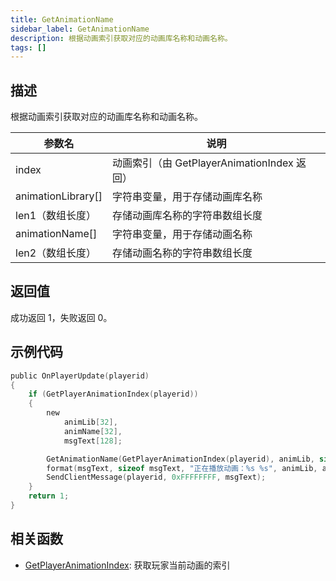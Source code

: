 ```yaml
---
title: GetAnimationName
sidebar_label: GetAnimationName
description: 根据动画索引获取对应的动画库名称和动画名称。
tags: []
---
```


## 描述

根据动画索引获取对应的动画库名称和动画名称。

| 参数名             | 说明                                        |
| ------------------ | ------------------------------------------- |
| index              | 动画索引（由 GetPlayerAnimationIndex 返回） |
| animationLibrary[] | 字符串变量，用于存储动画库名称              |
| len1（数组长度）   | 存储动画库名称的字符串数组长度              |
| animationName[]    | 字符串变量，用于存储动画名称                |
| len2（数组长度）   | 存储动画名称的字符串数组长度                |

## 返回值

成功返回 1，失败返回 0。

## 示例代码

```c
public OnPlayerUpdate(playerid)
{
    if (GetPlayerAnimationIndex(playerid))
    {
        new
            animLib[32],
            animName[32],
            msgText[128];

        GetAnimationName(GetPlayerAnimationIndex(playerid), animLib, sizeof animLib, animName, sizeof animName);
        format(msgText, sizeof msgText, "正在播放动画：%s %s", animLib, animName);
        SendClientMessage(playerid, 0xFFFFFFFF, msgText);
    }
    return 1;
}
```

## 相关函数

- [GetPlayerAnimationIndex](GetPlayerAnimationIndex): 获取玩家当前动画的索引
